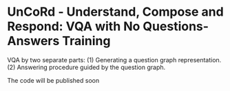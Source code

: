 # UnCoRd - Understand, Compose and Respond: VQA with No Questions-Answers Training
VQA by two separate parts: (1) Generating a question graph representation. (2) Answering procedure guided by the question graph.

The code will be published soon
